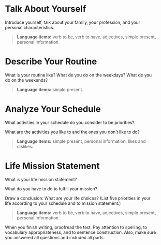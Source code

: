 # Talk About Yourself
Introduce yourself, talk about your family, your profession, and your personal characteristics.
> **Language items:** verb to be, verb to have, adjectives, simple present, personal information.

# Describe Your Routine
What is your routine like? What do you do on the weekdays? What do you do on the weekends?
> **Language items:** simple present.

# Analyze Your Schedule
What activities in your schedule do you consider to be priorities?

What are the activities you like to and the ones you don't like to do?
> **Language items:** simple present, personal information, likes and dislikes.

# Life Mission Statement
What is your life mission statement?

What do you have to do to fulfill your mission?

Draw a conclusion: What are your life choices? (List five priorities in your life according to your schedule and to mission statement.)
> **Language items:** verb to be, verb to have, adjectives, simple present, personal information.

When you finish writing, proofread the text. Pay attention to spelling, to vocabulary appropriateness, and to sentence construction. Also, make sure you answered all questions and included all parts.
